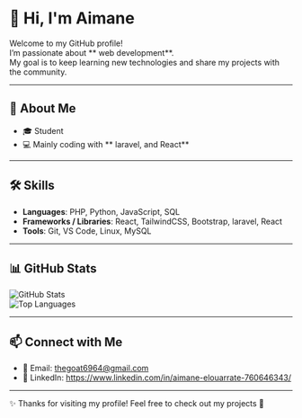 # 👋 Hi, I'm Aimane

Welcome to my GitHub profile!  
I’m passionate about ** web development**.  
My goal is to keep learning new technologies and share my projects with the community.  

---

## 🚀 About Me  
- 🎓 Student  
- 💻 Mainly coding with ** laravel, and React**  
---

## 🛠️ Skills  
- **Languages**: PHP, Python, JavaScript, SQL
- **Frameworks / Libraries**: React, TailwindCSS, Bootstrap, laravel, React 
- **Tools**: Git, VS Code, Linux, MySQL

---

## 📊 GitHub Stats  
![GitHub Stats](https://github-readme-stats.vercel.app/api?username=YourUsername&show_icons=true&theme=tokyonight)  
![Top Languages](https://github-readme-stats.vercel.app/api/top-langs/?username=YourUsername&layout=compact&theme=tokyonight)  

---

## 📫 Connect with Me  
- 📧 Email: thegoat6964@gmail.com 
- 💼 LinkedIn: https://www.linkedin.com/in/aimane-elouarrate-760646343/

---

✨ Thanks for visiting my profile! Feel free to check out my projects 🚀
